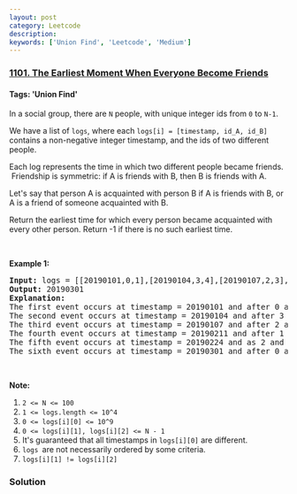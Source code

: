 ```yaml
---
layout: post
category: Leetcode
description: 
keywords: ['Union Find', 'Leetcode', 'Medium']
---
```

### [1101. The Earliest Moment When Everyone Become Friends](https://leetcode.com/problems/the-earliest-moment-when-everyone-become-friends)

#### Tags: 'Union Find'

<div class="content__u3I1 question-content__JfgR"><div><p>In a social group, there are <code>N</code> people, with unique integer ids from <code>0</code> to <code>N-1</code>.</p>
<p>We have a list of <code>logs</code>, where each <code>logs[i] = [timestamp, id_A, id_B]</code> contains a non-negative integer timestamp, and the ids of two different people.</p>
<p>Each log represents the time in which two different people became friends.  Friendship is symmetric: if A is friends with B, then B is friends with A.</p>
<p>Let's say that person A is acquainted with person B if A is friends with B, or A is a friend of someone acquainted with B.</p>
<p>Return the earliest time for which every person became acquainted with every other person. Return -1 if there is no such earliest time.</p>
<p> </p>
<p><strong>Example 1:</strong></p>
<pre><strong>Input: </strong>logs = <span id="example-input-1-1">[[20190101,0,1],[20190104,3,4],[20190107,2,3],[20190211,1,5],[20190224,2,4],[20190301,0,3],[20190312,1,2],[20190322,4,5]]</span>, N = <span id="example-input-1-2">6</span>
<strong>Output: </strong><span id="example-output-1">20190301</span>
<strong>Explanation: </strong>
The first event occurs at timestamp = 20190101 and after 0 and 1 become friends we have the following friendship groups [0,1], [2], [3], [4], [5].
The second event occurs at timestamp = 20190104 and after 3 and 4 become friends we have the following friendship groups [0,1], [2], [3,4], [5].
The third event occurs at timestamp = 20190107 and after 2 and 3 become friends we have the following friendship groups [0,1], [2,3,4], [5].
The fourth event occurs at timestamp = 20190211 and after 1 and 5 become friends we have the following friendship groups [0,1,5], [2,3,4].
The fifth event occurs at timestamp = 20190224 and as 2 and 4 are already friend anything happens.
The sixth event occurs at timestamp = 20190301 and after 0 and 3 become friends we have that all become friends.
</pre>
<p> </p>
<p><strong>Note:</strong></p>
<ol>
<li><code>2 &lt;= N &lt;= 100</code></li>
<li><code>1 &lt;= logs.length &lt;= 10^4</code></li>
<li><code>0 &lt;= logs[i][0] &lt;= 10^9</code></li>
<li><code>0 &lt;= logs[i][1], logs[i][2] &lt;= N - 1</code></li>
<li>It's guaranteed that all timestamps in <code>logs[i][0]</code> are different.</li>
<li><code>logs </code>are not necessarily ordered by some criteria.</li>
<li><code>logs[i][1] != logs[i][2]</code></li>
</ol>
</div></div>

### Solution
